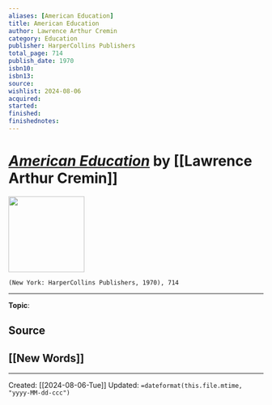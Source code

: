 ```yaml
---
aliases: [American Education]
title: American Education
author: Lawrence Arthur Cremin
category: Education
publisher: HarperCollins Publishers
total_page: 714
publish_date: 1970
isbn10: 
isbn13: 
source: 
wishlist: 2024-08-06
acquired: 
started: 
finished: 
finishednotes: 
---
```

# *[American Education]()* by [[Lawrence Arthur Cremin]]

<img src="http://books.google.com/books/content?id=loucAAAAMAAJ&printsec=frontcover&img=1&zoom=1&source=gbs_api" width=150>

`(New York: HarperCollins Publishers, 1970), 714`



--- 
**Topic**: 

**Source**
- 
 
**[[New Words]]**
- 

---
Created: [[2024-08-06-Tue]]
Updated: `=dateformat(this.file.mtime, "yyyy-MM-dd-ccc")`